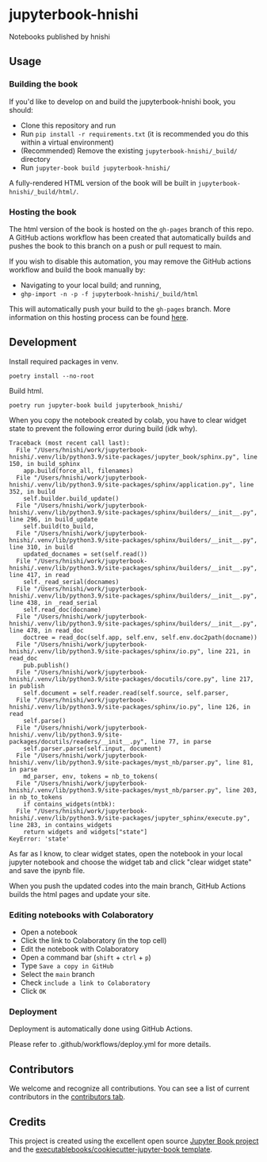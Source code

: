 # jupyterbook-hnishi

Notebooks published by hnishi

## Usage

### Building the book

If you'd like to develop on and build the jupyterbook-hnishi book, you should:

- Clone this repository and run
- Run `pip install -r requirements.txt` (it is recommended you do this within a virtual environment)
- (Recommended) Remove the existing `jupyterbook-hnishi/_build/` directory
- Run `jupyter-book build jupyterbook-hnishi/`

A fully-rendered HTML version of the book will be built in `jupyterbook-hnishi/_build/html/`.

### Hosting the book

The html version of the book is hosted on the `gh-pages` branch of this repo. A GitHub actions workflow has been created that automatically builds and pushes the book to this branch on a push or pull request to main.

If you wish to disable this automation, you may remove the GitHub actions workflow and build the book manually by:

- Navigating to your local build; and running,
- `ghp-import -n -p -f jupyterbook-hnishi/_build/html`

This will automatically push your build to the `gh-pages` branch. More information on this hosting process can be found [here](https://jupyterbook.org/publish/gh-pages.html#manually-host-your-book-with-github-pages).

## Development

Install required packages in venv.

```shell
poetry install --no-root
```

Build html.

```shell
poetry run jupyter-book build jupyterbook_hnishi/
```

When you copy the notebook created by colab, you have to clear widget state to prevent the following error during build (idk why).

```shell
Traceback (most recent call last):
  File "/Users/hnishi/work/jupyterbook-hnishi/.venv/lib/python3.9/site-packages/jupyter_book/sphinx.py", line 150, in build_sphinx
    app.build(force_all, filenames)
  File "/Users/hnishi/work/jupyterbook-hnishi/.venv/lib/python3.9/site-packages/sphinx/application.py", line 352, in build
    self.builder.build_update()
  File "/Users/hnishi/work/jupyterbook-hnishi/.venv/lib/python3.9/site-packages/sphinx/builders/__init__.py", line 296, in build_update
    self.build(to_build,
  File "/Users/hnishi/work/jupyterbook-hnishi/.venv/lib/python3.9/site-packages/sphinx/builders/__init__.py", line 310, in build
    updated_docnames = set(self.read())
  File "/Users/hnishi/work/jupyterbook-hnishi/.venv/lib/python3.9/site-packages/sphinx/builders/__init__.py", line 417, in read
    self._read_serial(docnames)
  File "/Users/hnishi/work/jupyterbook-hnishi/.venv/lib/python3.9/site-packages/sphinx/builders/__init__.py", line 438, in _read_serial
    self.read_doc(docname)
  File "/Users/hnishi/work/jupyterbook-hnishi/.venv/lib/python3.9/site-packages/sphinx/builders/__init__.py", line 478, in read_doc
    doctree = read_doc(self.app, self.env, self.env.doc2path(docname))
  File "/Users/hnishi/work/jupyterbook-hnishi/.venv/lib/python3.9/site-packages/sphinx/io.py", line 221, in read_doc
    pub.publish()
  File "/Users/hnishi/work/jupyterbook-hnishi/.venv/lib/python3.9/site-packages/docutils/core.py", line 217, in publish
    self.document = self.reader.read(self.source, self.parser,
  File "/Users/hnishi/work/jupyterbook-hnishi/.venv/lib/python3.9/site-packages/sphinx/io.py", line 126, in read
    self.parse()
  File "/Users/hnishi/work/jupyterbook-hnishi/.venv/lib/python3.9/site-packages/docutils/readers/__init__.py", line 77, in parse
    self.parser.parse(self.input, document)
  File "/Users/hnishi/work/jupyterbook-hnishi/.venv/lib/python3.9/site-packages/myst_nb/parser.py", line 81, in parse
    md_parser, env, tokens = nb_to_tokens(
  File "/Users/hnishi/work/jupyterbook-hnishi/.venv/lib/python3.9/site-packages/myst_nb/parser.py", line 203, in nb_to_tokens
    if contains_widgets(ntbk):
  File "/Users/hnishi/work/jupyterbook-hnishi/.venv/lib/python3.9/site-packages/jupyter_sphinx/execute.py", line 283, in contains_widgets
    return widgets and widgets["state"]
KeyError: 'state'
```

As far as I know, to clear widget states, open the notebook in your local jupyter notebook and choose the widget tab and click "clear widget state" and save the ipynb file.

When you push the updated codes into the main branch, GitHub Actions builds the html pages and update your site.

### Editing notebooks with Colaboratory

- Open a notebook
- Click the link to Colaboratory (in the top cell)
- Edit the notebook with Colaboratory
- Open a command bar (`shift` + `ctrl` + `p`)
- Type `Save a copy in GitHub`
- Select the `main` branch
- Check `include a link to Colaboratory`
- Click `OK`

### Deployment

Deployment is automatically done using GitHub Actions.

Please refer to .github/workflows/deploy.yml for more details.

## Contributors

We welcome and recognize all contributions. You can see a list of current contributors in the [contributors tab](https://github.com/hnishi/jupyterbook_hnishi/graphs/contributors).

## Credits

This project is created using the excellent open source [Jupyter Book project](https://jupyterbook.org/) and the [executablebooks/cookiecutter-jupyter-book template](https://github.com/executablebooks/cookiecutter-jupyter-book).
